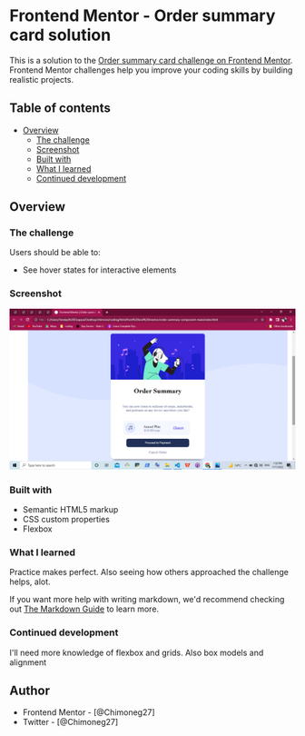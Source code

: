 # Frontend Mentor - Order summary card solution

This is a solution to the [Order summary card challenge on Frontend Mentor](https://www.frontendmentor.io/challenges/order-summary-component-QlPmajDUj). Frontend Mentor challenges help you improve your coding skills by building realistic projects. 

## Table of contents

- [Overview](#overview)
  - [The challenge](#the-challenge)
  - [Screenshot](#screenshot)
  - [Built with](#built-with)
  - [What I learned](#what-i-learned)
  - [Continued development](#continued-development)

## Overview

### The challenge

Users should be able to:

- See hover states for interactive elements

### Screenshot

![My Screenshot](images/Screenshot%20(122).png)

### Built with

- Semantic HTML5 markup
- CSS custom properties
- Flexbox

### What I learned
Practice makes perfect. Also seeing how others approached the challenge helps, alot.

If you want more help with writing markdown, we'd recommend checking out [The Markdown Guide](https://www.markdownguide.org/) to learn more.


### Continued development

I'll need more knowledge of flexbox and grids. Also box models and alignment

## Author
- Frontend Mentor - [@Chimoneg27]
- Twitter - [@Chimoneg27]